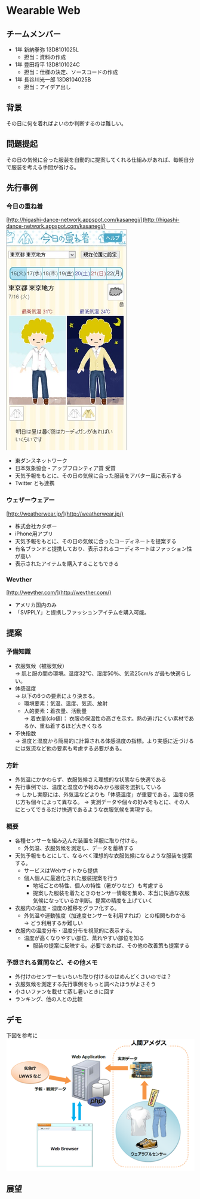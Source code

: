 Wearable Web
=============

## チームメンバー
- 1年 新納拳弥 13D8101025L
	- 担当：資料の作成
- 1年 豊田将平 13D8101024C
	- 担当：仕様の決定、ソースコードの作成
- 1年 長谷川光一郎 13D8104025B
	- 担当：アイデア出し


## 背景
その日に何を着ればよいのか判断するのは難しい。

## 問題提起
その日の気候に合った服装を自動的に提案してくれる仕組みがあれば、毎朝自分で服装を考える手間が省ける。


## 先行事例
### 今日の重ね着
[http://higashi-dance-network.appspot.com/kasanegi/](http://higashi-dance-network.appspot.com/kasanegi/)
![今日の重ね着](images/kyou_no_kasanegi.jpg)

- 東ダンスネットワーク
- 日本気象協会・アップフロンティア賞 受賞
- 天気予報をもとに、その日の気候に合った服装をアバター風に表示する
- Twitter とも連携


### ウェザーウェアー
[http://weatherwear.jp/](http://weatherwear.jp/)

- 株式会社カタボー
- iPhone用アプリ
- 天気予報をもとに、その日の気候に合ったコーディネートを提案する
- 有名ブランドと提携しており、表示されるコーディネートはファッション性が高い
- 表示されたアイテムを購入することもできる

### Wevther
[http://wevther.com/](http://wevther.com/)

- アメリカ国内のみ
- 「SVPPLY」と提携しファッションアイテムを購入可能。

## 提案

### 予備知識
- 衣服気候（被服気候）  
→ 肌と服の間の環境。温度32℃、湿度50％、気流25cm/s が最も快適らしい。
- 体感温度  
→ 以下の6つの要素により決まる。
	- 環境要素：気温、温度、気流、放射
	- 人的要素：着衣量、活動量  
	→ 着衣量(clo値)： 衣服の保温性の高さを示す。熱の逃げにくい素材であるか、重ね着するほど大きくなる  
- 不快指数  
→ 温度と湿度から簡易的に計算される体感温度の指標。より実感に近づけるには気流など他の要素も考慮する必要がある。


### 方針
- 外気温にかかわらず、衣服気候さえ理想的な状態なら快適である
- 先行事例では、温度と湿度の予報のみから服装を選択している  
→ しかし実際には、外気温などよりも「体感温度」が重要である。温度の感じ方も個々によって異なる。 
→ 実測データや個々の好みをもとに、その人にとってできるだけ快適であるような衣服気候を実現する。


### 概要

- 各種センサーを組み込んだ装置を洋服に取り付ける。
	- 外気温、衣服気候を測定し、データを蓄積する
- 天気予報をもとにして、なるべく理想的な衣服気候になるような服装を提案する。
	- サービスはWebサイトから提供
	- 個人個人に最適化された服装提案を行う
		- 地域ごとの特性、個人の特性（暑がりなど）も考慮する
		- 提案した服装を着たときのセンサー情報を集め、本当に快適な衣服気候になっているか判断。提案の精度を上げていく
- 衣服内の温度・湿度の推移をグラフ化する。
	- 外気温や運動強度（加速度センサーを利用すれば）との相関もわかる  
→ どう利用するか難しい
- 衣服内の温度分布・湿度分布を視覚的に表示する。
	- 温度が高くなりやすい部位、蒸れやすい部位を知る
		- 服装の提案に反映する。必要であれば、その他の改善策も提案する


### 予想される質問など、その他メモ
- 外付けのセンサーをいちいち取り付けるのはめんどくさいのでは？
- 衣服気候を測定する先行事例をもっと調べたほうがよさそう
- 小さいファンを載せて蒸し暑いときに回す
- ランキング、他の人との比較




## デモ
下図を参考に
![システム構成](images/system.png)

## 展望


